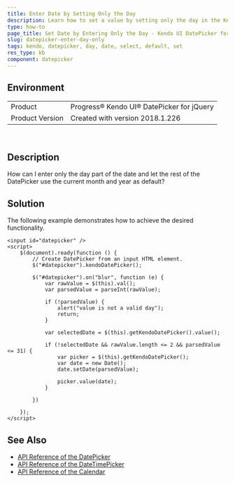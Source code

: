 ```yaml
---
title: Enter Date by Setting Only the Day
description: Learn how to set a value by setting only the day in the Kendo UI DatePicker.
type: how-to
page_title: Set Date by Entering Only the Day - Kendo UI DatePicker for jQuery
slug: datepicker-enter-day-only
tags: kendo, datepicker, day, date, select, default, set
res_type: kb
component: datepicker
---
```


## Environment

<table>
 <tr>
  <td>Product</td>
  <td>Progress® Kendo UI® DatePicker for jQuery</td>
 </tr>
 <tr>
  <td>Product Version</td>
  <td>Created with version 2018.1.226</td>
 </tr>
</table>
 

## Description

How can I enter only the day part of the date and let the rest of the DatePicker use the current month and year as default?

## Solution

The following example demonstrates how to achieve the desired functionality.

```dojo
<input id="datepicker" />
<script>
    $(document).ready(function () {
        // Create DatePicker from an input HTML element.
        $("#datepicker").kendoDatePicker();

        $("#datepicker").on("blur", function (e) {
            var rawValue = $(this).val();
            var parsedValue = parseInt(rawValue);

            if (!parsedValue) {
                alert("value is not a valid day");
                return;
            }

            var selectedDate = $(this).getKendoDatePicker().value();

            if (!selectedDate && rawValue.length <= 2 && parsedValue <= 31) {
                var picker = $(this).getKendoDatePicker();
                var date = new Date();
                date.setDate(parsedValue);

                picker.value(date);
            }

        })

    });
</script>
```

## See Also

* [API Reference of the DatePicker](https://docs.telerik.com/kendo-ui/api/javascript/ui/datepicker)
* [API Reference of the DateTimePicker](https://docs.telerik.com/kendo-ui/api/javascript/ui/datetimepicker)
* [API Reference of the Calendar](https://docs.telerik.com/kendo-ui/api/javascript/ui/calendar)

